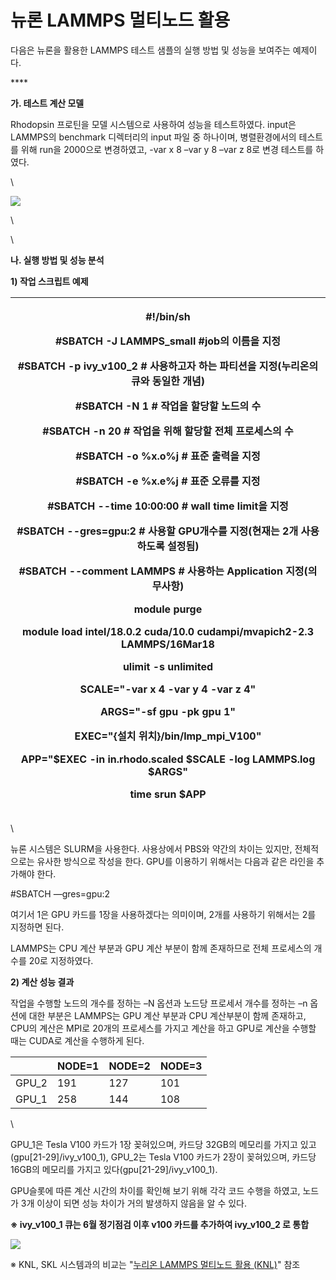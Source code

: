 # 뉴론 LAMMPS 멀티노드 활용

다음은 뉴론을 활용한 LAMMPS 테스트 샘플의 실행 방법 및 성능을 보여주는 예제이다.

&#x20;****&#x20;

**가. 테스트 계산 모델**

Rhodopsin 프로틴을 모델 시스템으로 사용하여 성능을 테스트하였다. input은 LAMMPS의 benchmark 디렉터리의 input 파일 중 하나이며, 병렬환경에서의 테스트를 위해 run을 2000으로 변경하였고, -var x 8 –var y 8 –var z 8로 변경 테스트를 하였다.&#x20;

\


[![](https://t1.daumcdn.net/cfile/tistory/99E949345DB78A7E2E)](https://t1.daumcdn.net/cfile/tistory/99E949345DB78A7E2E?original)

\


\


**나. 실행 방법 및 성능 분석**

**1) 작업 스크립트 예제**

| <p>#!/bin/sh</p><p>#SBATCH -J LAMMPS_small                      #job의 이름을 지정 </p><p>#SBATCH -p ivy_v100_2                           # 사용하고자 하는 파티션을 지정(누리온의 큐와 동일한 개념)</p><p>#SBATCH -N 1                                       # 작업을 할당할 노드의 수</p><p>#SBATCH -n 20                                      # 작업을 위해 할당할 전체 프로세스의 수</p><p>#SBATCH -o %x.o%j                                # 표준 출력을 지정</p><p>#SBATCH -e %x.e%j                                # 표준 오류를 지정</p><p>#SBATCH --time 10:00:00                         # wall time limit을 지정</p><p>#SBATCH --gres=gpu:2                           # 사용할 GPU개수를 지정(현재는 2개 사용하도록 설정됨)</p><p>#SBATCH --comment LAMMPS                 # 사용하는 Application 지정(의무사항)</p><p>module purge</p><p>module load intel/18.0.2 cuda/10.0 cudampi/mvapich2-2.3 LAMMPS/16Mar18</p><p>ulimit -s unlimited</p><p>SCALE="-var x 4 -var y 4 -var z 4"</p><p>ARGS="-sf gpu -pk gpu 1"</p><p>EXEC="{설치 위치}/bin/lmp_mpi_V100"</p><p>APP="$EXEC -in in.rhodo.scaled $SCALE -log LAMMPS.log $ARGS"</p><p>time srun $APP</p> |
| -------------------------------------------------------------------------------------------------------------------------------------------------------------------------------------------------------------------------------------------------------------------------------------------------------------------------------------------------------------------------------------------------------------------------------------------------------------------------------------------------------------------------------------------------------------------------------------------------------------------------------------------------------------------------------------------------------------------------------------------------------------------------------------------------------------------------------------------------------------------------------------------------------------------------------------------------------------------------------------------------------------------------------------------------------- |

\


뉴론 시스템은 SLURM을 사용한다. 사용상에서 PBS와 약간의 차이는 있지만, 전체적으로는 유사한 방식으로 작성을 한다. GPU를 이용하기 위해서는 다음과 같은 라인을 추가해야 한다.&#x20;

\#SBATCH —gres=gpu:2

여기서 1은 GPU 카드를 1장을 사용하겠다는 의미이며, 2개를 사용하기 위해서는 2를 지정하면 된다.

LAMMPS는 CPU 계산 부분과 GPU 계산 부분이 함께 존재하므로 전체 프로세스의 개수를 20로 지정하였다.

&#x20;&#x20;

**2) 계산 성능 결과**

작업을 수행할 노드의 개수를 정하는 –N 옵션과 노드당 프로세서 개수를 정하는 –n 옵션에 대한 부분은 LAMMPS는 GPU 계산 부분과 CPU 계산부분이 함께 존재하고, CPU의 계산은 MPI로 20개의 프로세스를 가지고 계산을 하고 GPU로 계산을 수행할 때는 CUDA로 계산을 수행하게 된다.

| 　      | NODE=1 | NODE=2 | NODE=3 |
| ------ | ------ | ------ | ------ |
| GPU\_2 | 191    | 127    | 101    |
| GPU\_1 | 258    | 144    | 108    |

\


GPU\_1은 Tesla V100 카드가 1장 꽂혀있으며, 카드당 32GB의 메모리를 가지고 있고(gpu\[21-29]/ivy\_v100\_1), GPU\_2는 Tesla V100 카드가 2장이 꽂혀있으며, 카드당 16GB의 메모리를 가지고 있다(gpu\[21-29]/ivy\_v100\_1).

GPU슬롯에 따른 계산 시간의 차이를 확인해 보기 위해 각각 코드 수행을 하였고, 노드가 3개 이상이 되면 성능 차이가 거의 발생하지 않음을 알 수 있다.

**※ ivy\_v100\_1 큐는 6월 정기점검 이후 v100 카드를 추가하여 ivy\_v100\_2 로 통합**

![](https://t1.daumcdn.net/cfile/tistory/993775445DBBBD2916)

※ KNL, SKL 시스템과의 비교는 "[누리온 LAMMPS](https://blog.ksc.re.kr/169)[ ](https://blog.ksc.re.kr/169)[멀티노드 활용 ](https://blog.ksc.re.kr/169)[(](https://blog.ksc.re.kr/169)[KNL)](https://blog.ksc.re.kr/169)" 참조
